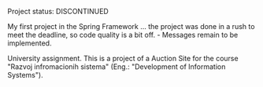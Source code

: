 Project status: DISCONTINUED 

My first project in the Spring Framework ... the project was done in a rush to meet the deadline, so code quality is a bit off. - Messages remain to be implemented.

University assignment.
This is a project of a Auction Site for the course "Razvoj infromacionih sistema" (Eng.: "Development of Information Systems"). 

